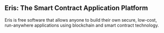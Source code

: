 ## Eris: The Smart Contract Application Platform

Eris is free software that allows anyone to build their own secure, low-cost, run-anywhere applications using blockchain and smart contract technology.